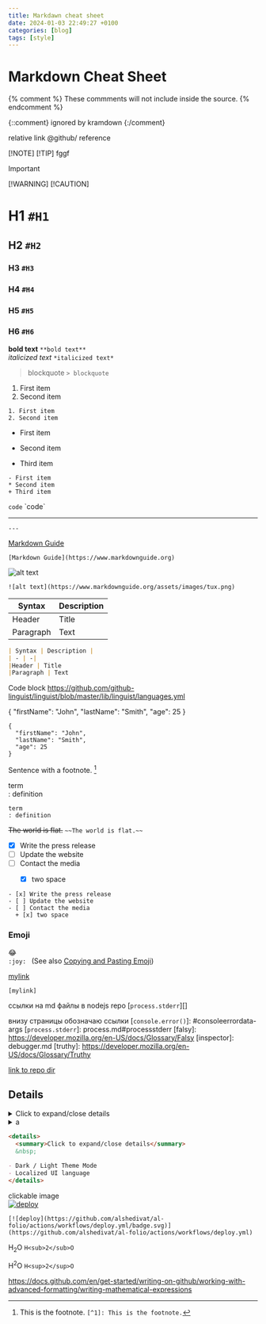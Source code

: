 ```yaml
---
title: Markdawn cheat sheet
date: 2024-01-03 22:49:27 +0100
categories: [blog]
tags: [style]
---
```

# Markdown Cheat Sheet

<!--- comment -->

[comment]: comment

[//]:  comment

{% comment %} 
    These commments will not include inside the source.
{% endcomment %}

{::comment}
ignored by kramdown
{:/comment}


relative link
@github/ reference


[!NOTE]
[!TIP] fggf  
> [!IMPORTANT]
> [!WARNING]
> [!CAUTION]


# H1 `#H1` 
## H2 `#H2` 
### H3 `#H3`
### H4 `#H4`
### H5 `#H5`
### H6 `#H6`

 **bold text** `**bold text**`  
*italicized text* `*italicized text*`
> blockquote  `> blockquote`

1. First item
2. Second item


```markdawn
1. First item
2. Second item
```

- First item   
* Second item 
+ Third item 


```
- First item   
* Second item 
+ Third item 
```

`code`  \`code\`  


--- 
`---`


[Markdown Guide](https://www.markdownguide.org)  

```markdawn
[Markdown Guide](https://www.markdownguide.org)  
```


![alt text](https://www.markdownguide.org/assets/images/tux.png)  
```markdawn
![alt text](https://www.markdownguide.org/assets/images/tux.png)
```


| Syntax | Description |
| - | -|
|Header | Title 
|Paragraph | Text 

```markdown
| Syntax | Description |
| - | -|
|Header | Title 
|Paragraph | Text 
```


Code block <https://github.com/github-linguist/linguist/blob/master/lib/linguist/languages.yml>


{
  "firstName": "John",
  "lastName": "Smith",
  "age": 25
}

```
{  
  "firstName": "John",  
  "lastName": "Smith",  
  "age": 25  
}  
```


Sentence with a footnote. [^1]

[^1]: This is the footnote.  `[^1]: This is the footnote.`


term  
: definition

```
term
: definition
```


~~The world is flat.~~  `~~The world is flat.~~`


- [x] Write the press release
- [ ] Update the website
- [ ] Contact the media
  + [x] two space
	
	
```
- [x] Write the press release
- [ ] Update the website
- [ ] Contact the media
  + [x] two space

```

### Emoji

 :joy:   
 `:joy: ` (See also [Copying and Pasting Emoji](https://www.markdownguide.org/extended-syntax/#copying-and-pasting-emoji))



[mylink]

```
[mylink]
```


ссылки на md файлы в nodejs repo
[`process.stderr`][]

внизу страницы обозначаю ссылки
[`console.error()`]: #consoleerrordata-args
[`process.stderr`]: process.md#processstderr
[falsy]: https://developer.mozilla.org/en-US/docs/Glossary/Falsy
[inspector]: debugger.md
[truthy]: https://developer.mozilla.org/en-US/docs/Glossary/Truthy


[link to repo dir](repolink) 

## Details

<details>
  <summary>Click to expand/close details</summary>
  &nbsp;

1. Item1 
2. Item2

</details>


<details><summary> a </summary><blockquote>

<details><summary> b </summary>
text
text 

</details>
</blockquote></details>


```markdown
<details>
  <summary>Click to expand/close details</summary>
  &nbsp;

- Dark / Light Theme Mode
- Localized UI language
</details>
```

[mylink]:https://github.com/KosarevDmitry/topics/edit/main/markdown


clickable image  
[![deploy](https://github.com/alshedivat/al-folio/actions/workflows/deploy.yml/badge.svg)](https://github.com/alshedivat/al-folio/actions/workflows/deploy.yml)

`[![deploy](https://github.com/alshedivat/al-folio/actions/workflows/deploy.yml/badge.svg)](https://github.com/alshedivat/al-folio/actions/workflows/deploy.yml)`

H<sub>2</sub>O  `H<sub>2</sub>O`

H<sup>2</sup>O  `H<sup>2</sup>O`

<https://docs.github.com/en/get-started/writing-on-github/working-with-advanced-formatting/writing-mathematical-expressions>